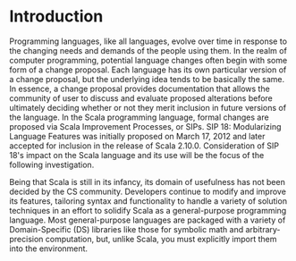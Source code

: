 Introduction
============

Programming languages, like all languages, evolve over time in response to the changing needs and demands of the people using them.  In the realm of computer programming, potential language changes often begin with some form of a change proposal. Each language has its own particular version of a change proposal, but the underlying idea tends to be basically the same.  In essence, a change proposal provides documentation that allows the community of user to discuss and evaluate proposed alterations before ultimately deciding whether or not they merit inclusion in future versions of the language.  In the Scala programming language, formal changes are proposed via Scala Improvement Processes, or SIPs.  SIP 18: Modularizing Language Features was initially proposed on March 17, 2012 and later accepted for inclusion in the release of Scala 2.10.0.  Consideration of SIP 18's impact on the Scala language and its use will be the focus of the following investigation.

Being that Scala is still in its infancy, its domain of usefulness has not been decided by the CS community. Developers continue to modify and improve its features, tailoring syntax and functionality to handle a variety of solution techniques in an effort to solidify Scala as a general-purpose programming language. Most general-purpose languages are packaged with a variety of Domain-Specific (DS) libraries like those for symbolic math and arbitrary-precision computation, but, unlike Scala, you must explicitly import them into the environment. 

 

